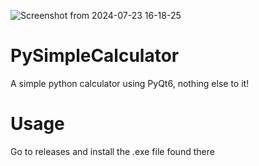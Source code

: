 ![Screenshot from 2024-07-23 16-18-25](https://github.com/user-attachments/assets/9e584e1f-6e38-4d88-a711-3afc00882acf)

# PySimpleCalculator
A simple python calculator using PyQt6, nothing else to it!
# Usage
Go to releases and install the .exe file found there
